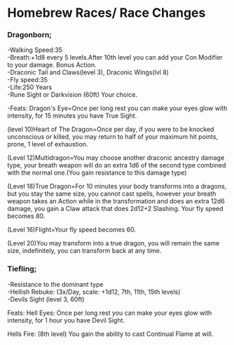 # Homebrew Races/ Race Changes

### Dragonborn;
-Walking Speed:35   
-Breath:+1d8 every 5 levels.After 10th level you can add your Con Modifier to your damage. Bonus Action.    
-Draconic Tail and Claws(level 3), Draconic Wings(lvl 8)     
-Fly speed:35     
-Life:250 Years    
-Rune Sight or Darkvision (60ft) Your choice.

-Feats:
Dragon's Eye=Once per long rest you can make your eyes glow with intensity, for 15 minutes you have True Sight.    

(level 10)Heart of The Dragon=Once per day, if you were to be knocked unconscious or killed, you may return to half of your maximum hit points, prone, 1 level of exhaustion.    

(Level 12)Multidragon=You may choose another draconic ancestry damage type, your breath weapon will do an extra 1d6 of the second type combined with the normal one.(You gain resistance to this damage type)    

(Level  18)True Dragon=For 10 minutes your body transforms into a dragons, but you stay the same size, you cannot cast spells, however your breath weapon takes an Action while in the transformation and does an extra 12d6 damage, you gain a Claw attack that does 2d12+2 Slashing. Your fly speed becomes 80.    

(Level 16)Flight=Your fly speed becomes 60.     

(Level 20)You may transform into a true dragon, you will remain the same size, indefinitely, you can transform back at any time.    
 
### Tiefling;
-Resistance to the dominant type    
-Hellish Rebuke: (3x/Day, scale: +1d12, 7th, 11th, 15th levels)    
-Devils Sight (level 3, 60ft)    

Feats:
Hell Eyes: Once per long rest you can make your eyes glow with intensity, for 1 hour you have Devil Sight.     

Hells Fire: (8th level) You gain the ability to cast Continual Flame at will.    

